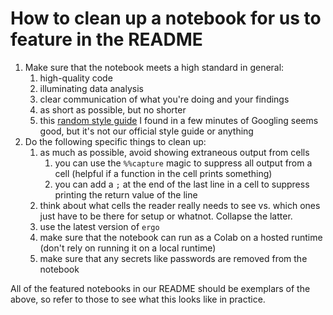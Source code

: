 # How to clean up a notebook for us to feature in the README

1. Make sure that the notebook meets a high standard in general:
    1. high-quality code
    2. illuminating data analysis
    3. clear communication of what you're doing and your findings
    4. as short as possible, but no shorter
    5. this [random style guide](https://github.com/spacetelescope/style-guides/blob/master/guides/jupyter-notebooks.md) I found in a few minutes of Googling seems good, but it's not our official style guide or anything
2. Do the following specific things to clean up:
    1. as much as possible, avoid showing extraneous output from cells
        1. you can use the `%%capture` magic to suppress all output from a cell (helpful if a function in the cell prints something)
        2. you can add a `;` at the end of the last line in a cell to suppress printing the return value of the line
    2. think about what cells the reader really needs to see vs. which ones just have to be there for setup or whatnot. Collapse the latter.
    3. use the latest version of `ergo`
    4. make sure that the notebook can run as a Colab on a hosted runtime (don't rely on running it on a local runtime)
    5. make sure that any secrets like passwords are removed from the notebook


All of the featured notebooks in our README should be exemplars of the above, so refer to those to see what this looks like in practice.